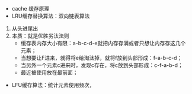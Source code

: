 - cache 缓存原理
- LRU缓存替换算法：双向链表算法
1. 从头进尾出
2. 本质：就是优胜劣汰法则
   * 缓存表内存大小有限：a-b-c-d-e就把内存存满或者只想让内存存这几个元素；
   * 当想要让F进来，就得将e给淘汰掉，就将f放到头部形成：f-a-b-c-d；
   * 当另外一个元素c进来时，发现c存在，将c放到头部形成：c-f-a-b-d；
   * 最近被使用放在最前面；
- LFU缓存算法：统计元素使用频次，